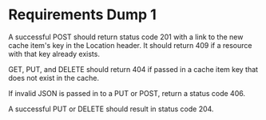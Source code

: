 Requirements Dump 1
===

A successful POST should return status code 201 with a link to the new cache item's key in the Location header. It should return 409 if a resource with that key already exists.

GET, PUT, and DELETE should return 404 if passed in a cache item key that does not exist in the cache.

If invalid JSON is passed in to a PUT or POST, return a status code 406.

A successful PUT or DELETE should result in status code 204.
